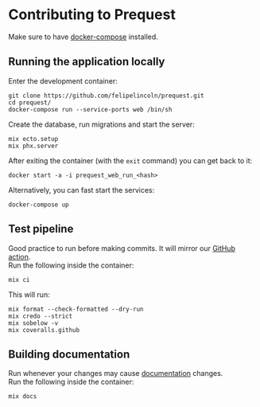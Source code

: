 # Contributing to Prequest

Make sure to have [docker-compose](https://docs.docker.com/compose/) installed.  

## Running the application locally
Enter the development container:

```shell
git clone https://github.com/felipelincoln/prequest.git
cd prequest/
docker-compose run --service-ports web /bin/sh
```

Create the database, run migrations and start the server:

```shell
mix ecto.setup
mix phx.server
```

After exiting the container (with the `exit` command) you can get back to it:

```shell
docker start -a -i prequest_web_run_<hash>

```
Alternatively, you can fast start the services:

```shell
docker-compose up
```

## Test pipeline
Good practice to run before making commits. It will mirror our [GitHub action](https://github.com/felipelincoln/prequest/blob/master/.github/workflows/test.yml).  
Run the following inside the container:

```shell
mix ci
```

This will run:  

```shell
mix format --check-formatted --dry-run
mix credo --strict
mix sobelow -v
mix coveralls.github
```

## Building documentation
Run whenever your changes may cause [documentation](https://felipelincoln.github.io/prequest/readme.html) changes.  
Run the following inside the container:

```shell
mix docs
```

